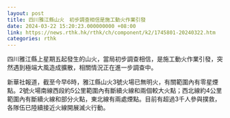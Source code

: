 ```yaml
---
layout: post
title: 四川雅江縣山火　初步調查相信是施工動火作業引發
date: 2024-03-22 15:20:23.000000000 +08:00
link: https://news.rthk.hk/rthk/ch/component/k2/1745801-20240322.htm
categories: rthk
---
```


四川雅江縣上星期五起發生的山火，當局初步調查相信，是施工動火作業引發，突然遇到極端大風造成擴散，相關情況正在進一步調查中。

新華社報道，截至今早6時，雅江縣山火3號火場已無明火，有關範圍內有零星煙點。2號火場南線西段約5公里範圍內有斷續火線和兩個較大火點；西北線約4公里範圍內有斷續火線和部分火點，東北線有兩處煙點。目前有超過3千人參與撲救，各隊伍已陸續接近火線開展滅火行動。
